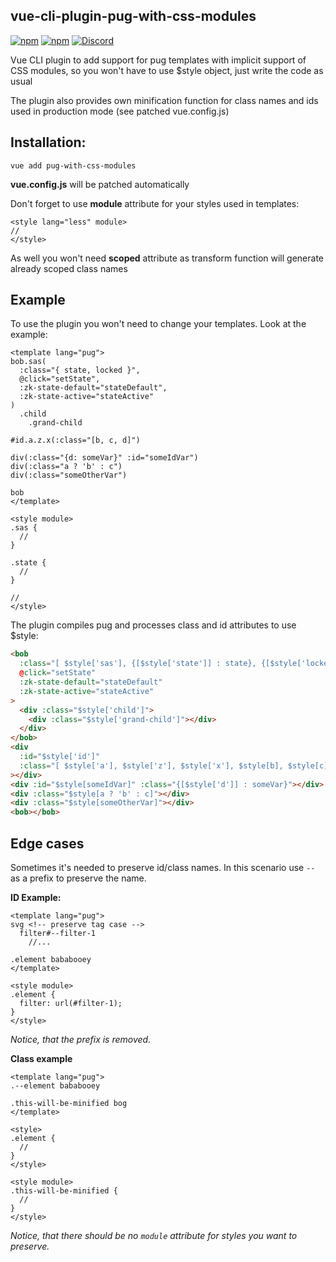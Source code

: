 ## vue-cli-plugin-pug-with-css-modules

[![npm](https://img.shields.io/npm/v/vue-cli-plugin-pug-with-css-modules?color=pink&style=flat-square)](https://www.npmjs.com/package/vue-cli-plugin-pug-with-css-modules)
[![npm](https://img.shields.io/npm/dw/vue-cli-plugin-pug-with-css-modules?color=pink&style=flat-square)](https://www.npmjs.com/package/vue-cli-plugin-pug-with-css-modules)
[![Discord](https://img.shields.io/discord/405510915845390347?color=pink&label=join%20discord&style=flat-square)](https://zeokku.com/discord)

Vue CLI plugin to add support for pug templates with implicit support of CSS modules, so you won't have to use $style object, just write the code as usual

The plugin also provides own minification function for class names and ids used in production mode (see patched vue.config.js)

## Installation:

```
vue add pug-with-css-modules
```

**vue.config.js** will be patched automatically

Don't forget to use **module** attribute for your styles used in templates:

```vue
<style lang="less" module>
//
</style>
```

As well you won't need **scoped** attribute as transform function will generate already scoped class names

## Example

To use the plugin you won't need to change your templates. Look at the example:

```vue
<template lang="pug">
bob.sas(
  :class="{ state, locked }",
  @click="setState",
  :zk-state-default="stateDefault",
  :zk-state-active="stateActive"
)
  .child 
    .grand-child

#id.a.z.x(:class="[b, c, d]")

div(:class="{d: someVar}" :id="someIdVar")
div(:class="a ? 'b' : c")
div(:class="someOtherVar")

bob
</template>

<style module>
.sas {
  //
}

.state {
  //
}

//
</style>
```

The plugin compiles pug and processes class and id attributes to use $style:

```html
<bob
  :class="[ $style['sas'], {[$style['state']] : state}, {[$style['locked']] : locked} ]"
  @click="setState"
  :zk-state-default="stateDefault"
  :zk-state-active="stateActive"
>
  <div :class="$style['child']">
    <div :class="$style['grand-child']"></div>
  </div>
</bob>
<div
  :id="$style['id']"
  :class="[ $style['a'], $style['z'], $style['x'], $style[b], $style[c], $style[d] ]"
></div>
<div :id="$style[someIdVar]" :class="{[$style['d']] : someVar}"></div>
<div :class="$style[a ? 'b' : c]"></div>
<div :class="$style[someOtherVar]"></div>
<bob></bob>
```

## Edge cases

Sometimes it's needed to preserve id/class names. In this scenario use `--` as a prefix to preserve the name.

**ID Example:**

```vue
<template lang="pug">
svg <!-- preserve tag case -->
  filter#--filter-1
    //...

.element bababooey
</template>

<style module>
.element {
  filter: url(#filter-1);
}
</style>
```

_Notice, that the prefix is removed._

**Class example**

```vue
<template lang="pug">
.--element bababooey

.this-will-be-minified bog
</template>

<style>
.element {
  //
}
</style>

<style module>
.this-will-be-minified {
  //
}
</style>
```

_Notice, that there should be no `module` attribute for styles you want to preserve._
